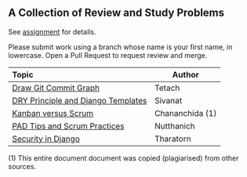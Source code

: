 ## A Collection of Review and Study Problems

See [assignment](https://cpske.github.io/ISP/assignment/problemset-assignment) for details.

Please submit work using a branch whose name is your first name, in lowercase. Open a Pull Request to request review and merge.

| Topic                                            | Author |
|:-------------------------------------------------|--------|
| [Draw Git Commit Graph](git-command/README)      | Tetach |
| [DRY Principle and Django Templates](dry-principle/README)| Sivanat |
| [Kanban versus Scrum](kanban-vs-scrum/README) | Chananchida (1) |
| [PAD Tips and Scrum Practices](pad-tips-and-scrum/README) | Nutthanich |
| [Security in Django](security-in-django/README) | Tharatorn |


(1) This entire document document was copied (plagiarised) from other sources.
